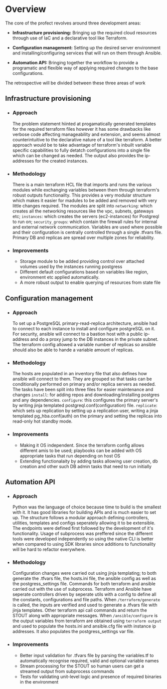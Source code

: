 # Overview

The core of the profect revolves around three development areas:

* **Infrastructure provisioning:** Bringing up the required cloud resources through use of IaC and a declarative tool like Terraform.

* **Configuration management:** Setting up the desired server environment and installing/configuring services that will run on them through Ansible.

* **Automation API:** Bringing together the workflow to provide a programatic and flexible way of applying required changes to the base configurations. 

The retrospective will be divided between these three areas of work

## Infrastructure provisioning

*  ### Approach
      The problem statement hiinted at progamatically generated templates for the required terraform files however it has some drawbacks like verbose code affecting manageability and extension,
   and seems almost counterintuitive to the declarative nature of a tool like terraform. A better approach would be to take advantage of terraform's inbuilt variable specific capabilities to fully
  detatch configurations into a single file which can be changed as needed. The output also provides the ip-addresses for the created instances.

* ### Methodology
    There is a main terraform HCL file that imports and runs the various modules while exchanging variables between them through terraform's robust outputs functionailty.
  This provides a very modular structure which makes it easier for madules to be added and removed with very little changes required. The modules are split into `networking`:
  which creates all the networking resources like the vpc, subnets, gateways etc; `instances`: which creates the servers (ec2-instances) for Postgreql to run on; `security_groups`: which contain the firewall rules
  for internal and external network communication. Variables are used where possible and their configuration is centrally controlled through a single .tfvars file. Primary DB and replicas are spread over multiple
  zones for reliability. 

* ### Improvements
  * Storage module to be added providing control over attached volumes used by the instances running postgress
  * Different default configurations based on variables like region, environment etc applied automatically.
  * A more robust output to enable querying of resources from state file
 
## Configuration management

*  ### Approach
      To set up a PostgreSQL primary-read-replica architecture, ansible had to connect to each instance to install and configure postgreSQL on it. For security, ansible will connect to a bastion host with a public
   ip-address and do a proxy jump to the DB instances in the private subnet. The terraform config allowed a variable number of replicas so ansible should also be able to hande a variable amount of replicas.
   
* ### Methodology
    The hosts are populated in an inventory file that also defines how ansible will connect to them. They are grouped so that tasks can be conditionally performed on primary and/or replica servers as needed.
   The tasks have been split into three files for easier maintenance and changes `install`: for adding repos and downloading/installing postgres and any dependencies.
  `configure`: this configures the primary server's by writing jinja templated postgreql.conf(configuration) file. `replicate`: which sets up replication by setting up a
  replication user, writing a jinja templated pg_hba.conf(auth) on the primary and setting the replicas into read-only hot standby mode.

* ### Improvements
  * Making it OS independent. Since the terraform config allows different amis to be used; playbooks can be added with OS appropriate tasks that run depending on host OS
  * Extending functionalaity by adding tasks allowing user creation, db creation and other such DB admin tasks that need to run initially
  
## Automation API

* ### Approach
  Python was the language of choice because time to build is the smallest with it. It has good libraries for building APIs and is much easier to set up. The structure follows a modular approach defining controllers,
  utilities, templates and configs seperately allowing it to be extensible. The endpoints were defined first followed by the development of it's functionality. Usage of subprocess was preffered since the different tools
  were developed independently so using the native CLI is better when compared to using SDK libraries since additions to functionality will be hard to refactor everywhere.

* ### Methodology
  Configuration changes were carried out using jinja templating; to both generate the .tfvars file, the hosts.ini file, the ansible config as well as the postgress_settings file. Commands for both terraform and ansible
  carried out with the use of subprocess. Terraform and Ansible have seperate controllers driven by seperate utils with a config to define all the constants, configurations and file paths. When `/terraform/generate` is called,
  the inputs are verified and used to generate a .tfvars file with jinja templates. Other terraform api call commands and return the STOUT along with appropriate messages. When `/ansible/configure` is the output variables from terraform
  are obtained using `terraform output` and used to populate the hosts.ini and ansible.cfg file with instance ip addresses. It also populates the postgress_settings var file.

* ### Improvements
  * Better input validation for .tfvars file by parsing the variables.tf to automatically recognise required, valid and optional variable names
  * Stream processing for the STOUT so human users can get a streamed output from subprocess commands
  * Tests for validating unit-level logic and presence of required binaries in the environment
  